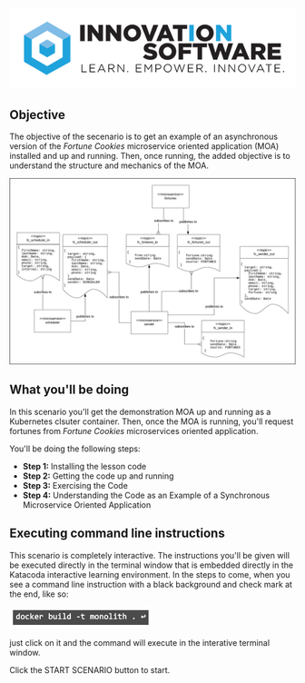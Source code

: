 ![logo](mstran-003/assets/logo-sm.png)

## Objective

The objective of the secenario is to get an example of an asynchronous version of the *Fortune Cookies* microservice oriented application (MOA) installed and up and running. Then, once running, the added objective is to understand the structure and mechanics of the MOA.

![logo](mstran-004/assets/async-architecture.png)

## What you'll be doing 

In this scenario you'll get the demonstration MOA up and running as a Kubernetes clsuter container. Then, once the MOA is running, you'll request fortunes from *Fortune Cookies* microservices oriented application.

You'll be doing the following steps:

* **Step 1:** Installing the lesson code
* **Step 2:** Getting the code up and running
* **Step 3:** Exercising the Code
* **Step 4:** Understanding the Code as an Example of a Synchronous Microservice Oriented Application

## Executing command line instructions 

This scenario is completely interactive. The instructions you'll be given will be executed directly in the terminal window that is embedded directly in the Katacoda interactive learning environment. In the steps to come, when you see a command line instruction with a black background and check mark at the end, like so:

![Katacoda command line](mstran-003/assets/command-01.png)

just click on it and the command will execute in the interative terminal window.

Click the START SCENARIO button to start.